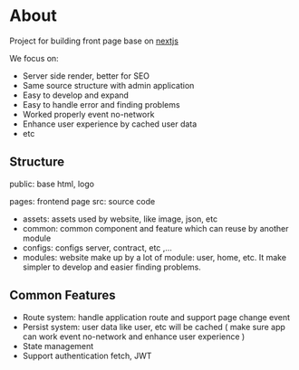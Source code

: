# About

Project for building front page base on [nextjs](https://nextjs.org/)

We focus on:
 + Server side render, better for SEO
 + Same source structure with admin application
 + Easy to develop and expand
 + Easy to handle error and finding problems
 + Worked properly event no-network
 + Enhance user experience by cached user data
 + etc

## Structure

public: base html, logo

pages: frontend page
src: source code
 + assets: assets used by website, like image, json, etc
 + common: common component and feature which can reuse by another module
 + configs: configs server, contract, etc ,...
 + modules: website make up by a lot of module: user, home, etc. It make simpler to develop and easier finding problems.
 

## Common Features

+ Route system: handle application route and support page change event
+ Persist system: user data like user, etc will be cached ( make sure app can work event no-network and enhance user experience )
+ State management
+ Support authentication fetch, JWT